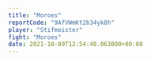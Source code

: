 ```yaml
---
title: "Moroes"
reportCode: "9AfVWmKt2b34yk8h"
player: "Stifmeister"
fight: "Moroes"
date: 2021-10-09T12:54:48.063000+00:00
---
```

